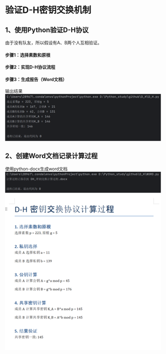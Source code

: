# 验证D-H密钥交换机制
## 1、使用Python验证D-H协议
由于没有队友，所以假设有A、B两个人互相验证。
#### 步骤1：选择素数和原根
#### 步骤2：实现D-H协议流程
#### 步骤3：生成报告（Word文档）
输出结果
![输出AB两人各自的共享密钥是否一致](https://github.com/Braevi/Braevi3/blob/main/%E5%B1%8F%E5%B9%95%E6%88%AA%E5%9B%BE%202024-12-05%20004930.png)
## 2、创建Word文档记录计算过程
使用python-docx生成word文档
![WORD.py运行](https://github.com/Braevi/Braevi3/blob/main/%E5%B1%8F%E5%B9%95%E6%88%AA%E5%9B%BE%202024-12-05%20004944.png)
![输出的word文档](https://github.com/Braevi/Braevi3/blob/main/%E5%B1%8F%E5%B9%95%E6%88%AA%E5%9B%BE%202024-12-05%20004955.png)
